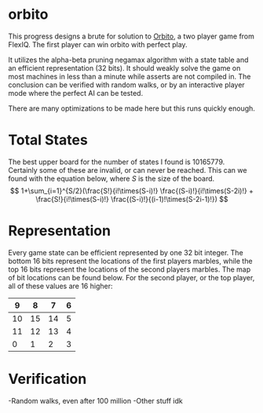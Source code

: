 # orbito
This progress designs a brute for solution to [Orbito](https://flexiqgames.com/en/product/orbito/), a two player game from FlexIQ. The first player can win orbito with perfect play. 

It utilizes the alpha-beta pruning negamax algorithm with a state table and an efficient representation (32 bits). It should weakly solve the game on most machines in less than a minute while asserts are not compiled in. The conclusion can be verified with random walks, or by an interactive player mode where the perfect AI can be tested.

There are many optimizations to be made here but this runs quickly enough. 

# Total States

The best upper board for the number of states I found is 10165779. Certainly some of these are invalid, or can never be reached. This can we found with the equation below, where $S$ is the size of the board. <br>
$$ 1+\sum_{i=1}^{S/2}(\frac{S!}{i!\times(S-i)!} \frac{(S-i)!}{i!\times(S-2i)!} + \frac{S!}{i!\times(S-i)!} \frac{(S-i)!}{(i-1)!\times(S-2i-1)!}) $$

# Representation

Every game state can be efficient represented by one 32 bit integer. The bottom 16 bits represent the locations of the first players marbles, while the top 16 bits represent the locations of the second players marbles. The map of bit locations can be found below. For the second player, or the top player, all of these values are 16 higher:

| 9  | 8  | 7  | 6 |
|----|----|----|---|
| 10 | 15 | 14 | 5 |
| 11 | 12 | 13 | 4 |
| 0  | 1  | 2  | 3 |

# Verification

-Random walks, even after 100 million 
-Other stuff idk 


